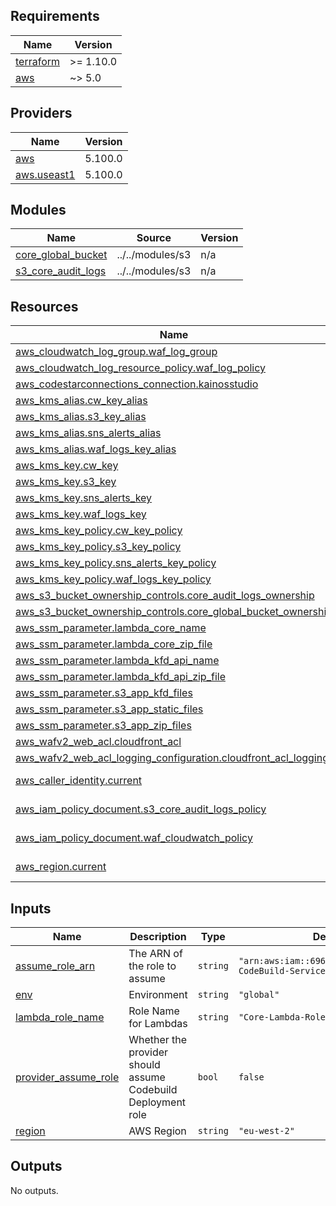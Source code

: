 ## Requirements

| Name | Version |
|------|---------|
| <a name="requirement_terraform"></a> [terraform](#requirement\_terraform) | >= 1.10.0 |
| <a name="requirement_aws"></a> [aws](#requirement\_aws) | ~> 5.0 |

## Providers

| Name | Version |
|------|---------|
| <a name="provider_aws"></a> [aws](#provider\_aws) | 5.100.0 |
| <a name="provider_aws.useast1"></a> [aws.useast1](#provider\_aws.useast1) | 5.100.0 |

## Modules

| Name | Source | Version |
|------|--------|---------|
| <a name="module_core_global_bucket"></a> [core\_global\_bucket](#module\_core\_global\_bucket) | ../../modules/s3 | n/a |
| <a name="module_s3_core_audit_logs"></a> [s3\_core\_audit\_logs](#module\_s3\_core\_audit\_logs) | ../../modules/s3 | n/a |

## Resources

| Name | Type |
|------|------|
| [aws_cloudwatch_log_group.waf_log_group](https://registry.terraform.io/providers/hashicorp/aws/latest/docs/resources/cloudwatch_log_group) | resource |
| [aws_cloudwatch_log_resource_policy.waf_log_policy](https://registry.terraform.io/providers/hashicorp/aws/latest/docs/resources/cloudwatch_log_resource_policy) | resource |
| [aws_codestarconnections_connection.kainosstudio](https://registry.terraform.io/providers/hashicorp/aws/latest/docs/resources/codestarconnections_connection) | resource |
| [aws_kms_alias.cw_key_alias](https://registry.terraform.io/providers/hashicorp/aws/latest/docs/resources/kms_alias) | resource |
| [aws_kms_alias.s3_key_alias](https://registry.terraform.io/providers/hashicorp/aws/latest/docs/resources/kms_alias) | resource |
| [aws_kms_alias.sns_alerts_alias](https://registry.terraform.io/providers/hashicorp/aws/latest/docs/resources/kms_alias) | resource |
| [aws_kms_alias.waf_logs_key_alias](https://registry.terraform.io/providers/hashicorp/aws/latest/docs/resources/kms_alias) | resource |
| [aws_kms_key.cw_key](https://registry.terraform.io/providers/hashicorp/aws/latest/docs/resources/kms_key) | resource |
| [aws_kms_key.s3_key](https://registry.terraform.io/providers/hashicorp/aws/latest/docs/resources/kms_key) | resource |
| [aws_kms_key.sns_alerts_key](https://registry.terraform.io/providers/hashicorp/aws/latest/docs/resources/kms_key) | resource |
| [aws_kms_key.waf_logs_key](https://registry.terraform.io/providers/hashicorp/aws/latest/docs/resources/kms_key) | resource |
| [aws_kms_key_policy.cw_key_policy](https://registry.terraform.io/providers/hashicorp/aws/latest/docs/resources/kms_key_policy) | resource |
| [aws_kms_key_policy.s3_key_policy](https://registry.terraform.io/providers/hashicorp/aws/latest/docs/resources/kms_key_policy) | resource |
| [aws_kms_key_policy.sns_alerts_key_policy](https://registry.terraform.io/providers/hashicorp/aws/latest/docs/resources/kms_key_policy) | resource |
| [aws_kms_key_policy.waf_logs_key_policy](https://registry.terraform.io/providers/hashicorp/aws/latest/docs/resources/kms_key_policy) | resource |
| [aws_s3_bucket_ownership_controls.core_audit_logs_ownership](https://registry.terraform.io/providers/hashicorp/aws/latest/docs/resources/s3_bucket_ownership_controls) | resource |
| [aws_s3_bucket_ownership_controls.core_global_bucket_ownership](https://registry.terraform.io/providers/hashicorp/aws/latest/docs/resources/s3_bucket_ownership_controls) | resource |
| [aws_ssm_parameter.lambda_core_name](https://registry.terraform.io/providers/hashicorp/aws/latest/docs/resources/ssm_parameter) | resource |
| [aws_ssm_parameter.lambda_core_zip_file](https://registry.terraform.io/providers/hashicorp/aws/latest/docs/resources/ssm_parameter) | resource |
| [aws_ssm_parameter.lambda_kfd_api_name](https://registry.terraform.io/providers/hashicorp/aws/latest/docs/resources/ssm_parameter) | resource |
| [aws_ssm_parameter.lambda_kfd_api_zip_file](https://registry.terraform.io/providers/hashicorp/aws/latest/docs/resources/ssm_parameter) | resource |
| [aws_ssm_parameter.s3_app_kfd_files](https://registry.terraform.io/providers/hashicorp/aws/latest/docs/resources/ssm_parameter) | resource |
| [aws_ssm_parameter.s3_app_static_files](https://registry.terraform.io/providers/hashicorp/aws/latest/docs/resources/ssm_parameter) | resource |
| [aws_ssm_parameter.s3_app_zip_files](https://registry.terraform.io/providers/hashicorp/aws/latest/docs/resources/ssm_parameter) | resource |
| [aws_wafv2_web_acl.cloudfront_acl](https://registry.terraform.io/providers/hashicorp/aws/latest/docs/resources/wafv2_web_acl) | resource |
| [aws_wafv2_web_acl_logging_configuration.cloudfront_acl_logging](https://registry.terraform.io/providers/hashicorp/aws/latest/docs/resources/wafv2_web_acl_logging_configuration) | resource |
| [aws_caller_identity.current](https://registry.terraform.io/providers/hashicorp/aws/latest/docs/data-sources/caller_identity) | data source |
| [aws_iam_policy_document.s3_core_audit_logs_policy](https://registry.terraform.io/providers/hashicorp/aws/latest/docs/data-sources/iam_policy_document) | data source |
| [aws_iam_policy_document.waf_cloudwatch_policy](https://registry.terraform.io/providers/hashicorp/aws/latest/docs/data-sources/iam_policy_document) | data source |
| [aws_region.current](https://registry.terraform.io/providers/hashicorp/aws/latest/docs/data-sources/region) | data source |

## Inputs

| Name | Description | Type | Default | Required |
|------|-------------|------|---------|:--------:|
| <a name="input_assume_role_arn"></a> [assume\_role\_arn](#input\_assume\_role\_arn) | The ARN of the role to assume | `string` | `"arn:aws:iam::696793786584:role/GHA-CodeBuild-Service-Role"` | no |
| <a name="input_env"></a> [env](#input\_env) | Environment | `string` | `"global"` | no |
| <a name="input_lambda_role_name"></a> [lambda\_role\_name](#input\_lambda\_role\_name) | Role Name for Lambdas | `string` | `"Core-Lambda-Role"` | no |
| <a name="input_provider_assume_role"></a> [provider\_assume\_role](#input\_provider\_assume\_role) | Whether the provider should assume Codebuild Deployment role | `bool` | `false` | no |
| <a name="input_region"></a> [region](#input\_region) | AWS Region | `string` | `"eu-west-2"` | no |

## Outputs

No outputs.
